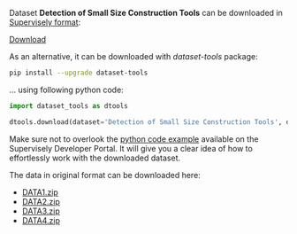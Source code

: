 Dataset **Detection of Small Size Construction Tools** can be downloaded in [Supervisely format](https://developer.supervisely.com/api-references/supervisely-annotation-json-format):

 [Download](https://www.dropbox.com/scl/fi/go6du9u4ct0z7mwudvdpd/detection-of-small-size-construction-tools-DatasetNinja.tar?rlkey=hsanam65eluz4jkbpncthvmca&dl=1)

As an alternative, it can be downloaded with *dataset-tools* package:
``` bash
pip install --upgrade dataset-tools
```

... using following python code:
``` python
import dataset_tools as dtools

dtools.download(dataset='Detection of Small Size Construction Tools', dst_dir='~/dataset-ninja/')
```
Make sure not to overlook the [python code example](https://developer.supervisely.com/getting-started/python-sdk-tutorials/iterate-over-a-local-project) available on the Supervisely Developer Portal. It will give you a clear idea of how to effortlessly work with the downloaded dataset.

The data in original format can be downloaded here:

- [DATA1.zip](https://zenodo.org/record/6530106/files/DATA1.zip?download=1)
- [DATA2.zip](https://zenodo.org/record/6530106/files/DATA2.zip?download=1)
- [DATA3.zip](https://zenodo.org/record/6530106/files/DATA3.zip?download=1)
- [DATA4.zip](https://zenodo.org/record/6530106/files/DATA4.zip?download=1)
